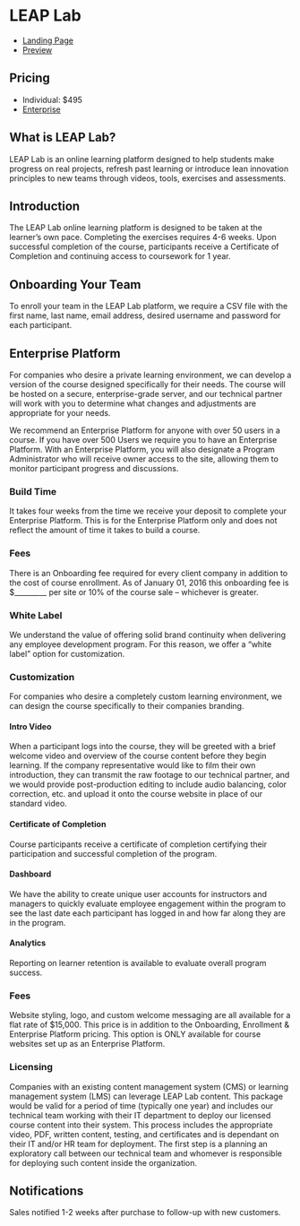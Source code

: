 # LEAP Lab
* [Landing Page](https://learning.movestheneedle.com/leap/)
* [Preview](https://learning.movestheneedle.com/courses/leap-lab-free-preview/)

## Pricing
* Individual: $495
* [Enterprise](https://docs.google.com/spreadsheets/d/1mM3cxMV0IbcI9jKyOIIOQMLSAEGe_Yhpv4CCRvCvdi4/edit#gid=0)

## What is LEAP Lab?
LEAP Lab is an online learning platform designed to help students make progress on real projects, refresh past learning or introduce lean innovation principles to new teams through videos, tools, exercises and assessments. 

## Introduction
The LEAP Lab online learning platform is designed to be taken at the learner’s own pace. Completing the exercises requires 4-6 weeks. Upon successful completion of the course, participants receive a Certificate of Completion and continuing access to coursework for 1 year.

## Onboarding Your Team
To enroll your team in the LEAP Lab platform, we require a CSV file with the first name, last name, email address, desired username and password for each participant.

## Enterprise Platform
For companies who desire a private learning environment, we can develop a version of the course designed specifically for their needs. The course will be hosted on a secure, enterprise-grade server, and our technical partner will work with you to determine what changes and adjustments are appropriate for your needs.

We recommend an Enterprise Platform for anyone with over 50 users in a course. If you have over 500 Users we require you to have an Enterprise Platform. With an Enterprise Platform, you will also designate a Program Administrator who will receive owner access to the site, allowing them to monitor participant progress and discussions.

### Build Time
It takes four weeks from the time we receive your deposit to complete your Enterprise Platform. This is for the Enterprise Platform only and does not reflect the amount of time it takes to build a course.

### Fees
There is an Onboarding fee required for every client company in addition to the cost of course enrollment. As of January 01, 2016 this onboarding fee is $_________ per site or 10% of the course sale – whichever is greater.

### White Label
We understand the value of offering solid brand continuity when delivering any employee development program. For this reason, we offer a “white label” option for customization.

### Customization
For companies who desire a completely custom learning environment, we can design the course specifically to their companies branding.

#### Intro Video
When a participant logs into the course, they will be greeted with a brief welcome video and overview of the course content before they begin learning. If the company representative would like to film their own introduction, they can transmit the raw footage to our technical partner, and we would provide post-production editing to include audio balancing, color correction, etc. and upload it onto the course website in place of our standard video.

#### Certificate of Completion
Course participants receive a certificate of completion certifying their participation and successful completion of the program.

#### Dashboard
We have the ability to create unique user accounts for instructors and managers to quickly evaluate employee engagement within the program to see the last date each participant has logged in and how far along they are in the program.

#### Analytics
Reporting on learner retention is available to evaluate overall program success.

### Fees
Website styling, logo, and custom welcome messaging are all available for a flat rate of $15,000. This price is in addition to the Onboarding, Enrollment & Enterprise Platform pricing. This option is ONLY available for course websites set up as an Enterprise Platform.

### Licensing
Companies with an existing content management system (CMS) or learning management system (LMS) can leverage LEAP Lab content. This package would be valid for a period of time (typically one year) and includes our technical team working with their IT department to deploy our licensed course content into their system. This process includes the appropriate video, PDF, written content, testing, and certificates and is dependant on their IT and/or HR team for deployment. The first step is a planning an exploratory call between our technical team and whomever is responsible for deploying such content inside the organization.

## Notifications
Sales notified 1-2 weeks after purchase to follow-up with new customers.
